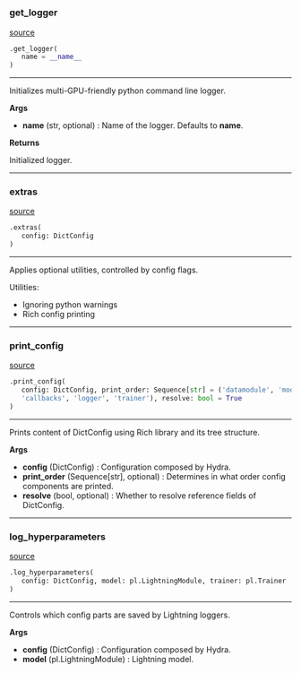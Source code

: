 #


### get_logger
[source](https://github.com/AndreaGraf/Protein_ML/blob/read_the_docs/protml/utils/lightning_utils.py/#L15)
```python
.get_logger(
   name = __name__
)
```

---
Initializes multi-GPU-friendly python command line logger.

**Args**

* **name** (str, optional) : Name of the logger. Defaults to __name__.


**Returns**

Initialized logger.

----


### extras
[source](https://github.com/AndreaGraf/Protein_ML/blob/read_the_docs/protml/utils/lightning_utils.py/#L44)
```python
.extras(
   config: DictConfig
)
```

---
Applies optional utilities, controlled by config flags.

Utilities:
- Ignoring python warnings
- Rich config printing

----


### print_config
[source](https://github.com/AndreaGraf/Protein_ML/blob/read_the_docs/protml/utils/lightning_utils.py/#L64)
```python
.print_config(
   config: DictConfig, print_order: Sequence[str] = ('datamodule', 'model',
   'callbacks', 'logger', 'trainer'), resolve: bool = True
)
```

---
Prints content of DictConfig using Rich library and its tree structure.


**Args**

* **config** (DictConfig) : Configuration composed by Hydra.
* **print_order** (Sequence[str], optional) : Determines in what order config 
                                    components are printed.       
* **resolve** (bool, optional) : Whether to resolve
                        reference fields of DictConfig.


----


### log_hyperparameters
[source](https://github.com/AndreaGraf/Protein_ML/blob/read_the_docs/protml/utils/lightning_utils.py/#L115)
```python
.log_hyperparameters(
   config: DictConfig, model: pl.LightningModule, trainer: pl.Trainer
)
```

---
Controls which config parts are saved by Lightning loggers.


**Args**

* **config** (DictConfig) : Configuration composed by Hydra.   
* **model** (pl.LightningModule) : Lightning model.

